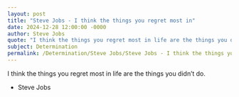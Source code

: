 ```yaml
---
layout: post
title: "Steve Jobs - I think the things you regret most in"
date: 2024-12-28 12:00:00 -0000
author: Steve Jobs
quote: "I think the things you regret most in life are the things you didn’t do."
subject: Determination
permalink: /Determination/Steve Jobs/Steve Jobs - I think the things you regret most in
---
```


I think the things you regret most in life are the things you didn’t do.

- Steve Jobs
